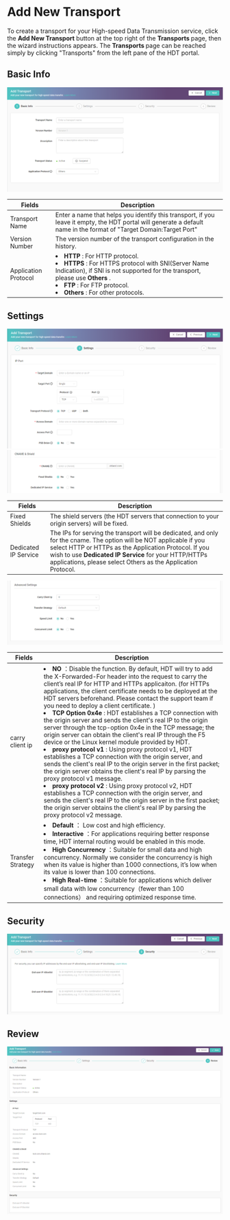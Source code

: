 # Add New Transport

To create a transport for your High-speed Data Transmission service, click the **Add New Transport** button at the top right of the <strong> Transports </strong> page,  then the wizard instructions appears.
The <strong> Transports </strong> page can be reached simply by clicking "Transports" from the left pane of the HDT portal.

## Basic Info
![null](</docs/resources/images/transports/add-transport-basic-info.png>)

| Fields               | Description   |
| -------------------- | ------------- |
| Transport Name       | Enter a name that helps you identify this transport, if you leave it empty, the HDT portal will generate a default name in the format of "Target Domain:Target Port" |
| Version Number       | The version number of the transport configuration in the history. |
| Application Protocol | <li><strong> HTTP </strong> : For HTTP protocol.</li> <li><strong> HTTPS </strong> : For HTTPS protocol with SNI(Server Name Indication), if SNI is not supported for the transport, please use <strong> Others </strong>.</li>   <li><strong> FTP </strong> : For FTP protocol.</li> <li><strong> Others </strong> : For other protocols.</li> |

## Settings
![null](</docs/resources/images/transports/add-transport-settings-1.png>)
![null](</docs/resources/images/transports/add-transport-settings-2.png>)

| Fields               | Description   |
| -------------------- | ------------- |
| Fixed Shields        | The shield servers (the HDT servers that connection to your origin servers) will be fixed. |
| Dedicated IP Service | The IPs for serving the transport will be dedicated, and only for the cname. The option will be NOT applicable if you select HTTP or HTTPs as the Application Protocol. If you wish to use <strong> Dedicated IP Service </strong> for your HTTP/HTTPs applications, please select Others as the Application Protocol.|


![null](</docs/resources/images/transports/add-transport-settings-3.png>)

| Fields               | Description   |
| -------------------- | ------------- |
| carry client ip      | <li><strong> NO </strong>：Disable the function. By default, HDT will try to add the X-Forwarded-For header into the request to carry the client’s real IP for HTTP and HTTPs applicaiton. (for HTTPs applications, the client certificate needs to be deployed at the HDT servers beforehand. Please contact the support team if you need to deploy a client certificate. )  <br> </li> <li><strong> TCP Option 0x4e </strong>: HDT establishes a TCP connection with the origin server and sends the client's real IP to the origin server through the tcp-option 0x4e in the TCP message; the origin server can obtain the client's real IP through the F5 device or the Linux kernel module provided by HDT.</li> <li><strong>proxy protocol v1 </strong>: Using proxy protocol v1, HDT establishes a TCP connection with the origin server, and sends the client's real IP to the origin server in the first packet; the origin server obtains the client's real IP by parsing the proxy protocol v1 message.</li><li><strong>proxy protocol v2 </strong>: Using proxy protocol v2, HDT establishes a TCP connection with the origin server, and sends the client's real IP to the origin server in the first packet; the origin server obtains the client's real IP by parsing the proxy protocol v2 message.</li>|
|Transfer Strategy     |<li><strong> Default </strong>： Low cost and high efficiency. </li> <li><strong> Interactive </strong>：For applications requiring better response time, HDT internal routing would be enabled in this mode. </li> <li><strong> High Concurrency </strong>：Suitable for small data and high concurrency. Normally we consider the concurrency is high when its value is higher than 1000 connections, it’s low when its value is lower than 100 connections. </li> <li><strong> High Real-time </strong>：Suitable for applications which deliver small data with low concurrency（fewer than 100 connections） and requiring  optimized response time. </li> |

## Security
![null](</docs/resources/images/transports/add-transport-security.png>)

## Review
![null](</docs/resources/images/transports/add-transport-review.png>)

